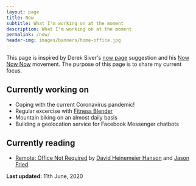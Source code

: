 ```yaml
---
layout: page
title: Now
subtitle: What I'm working on at the moment
description: What I'm working on at the moment
permalink: /now/
header-img: images/banners/home-office.jpg
---
```


This page is inspired by Derek Siver's [now page](http://sivers.org/now) suggestion and his [Now Now Now](http://nownownow.com/) movement. The purpose of this page is to share my current focus.

## Currently working on

- Coping with the current Coronavirus pandemic!
- Regular excercise with [Fitness Blender](https://www.fitnessblender.com/)
- Mountain biking on an almost daily basis
- Building a geolocation service for Facebook Messenger chatbots

## Currently reading

- [Remote: Office Not Required](https://amzn.to/3hjus5e) by [David Heinemeier Hanson](https://dhh.dk/) and [Jason Fried](https://medium.com/@jasonfried)

**Last updated:** 11th June, 2020
